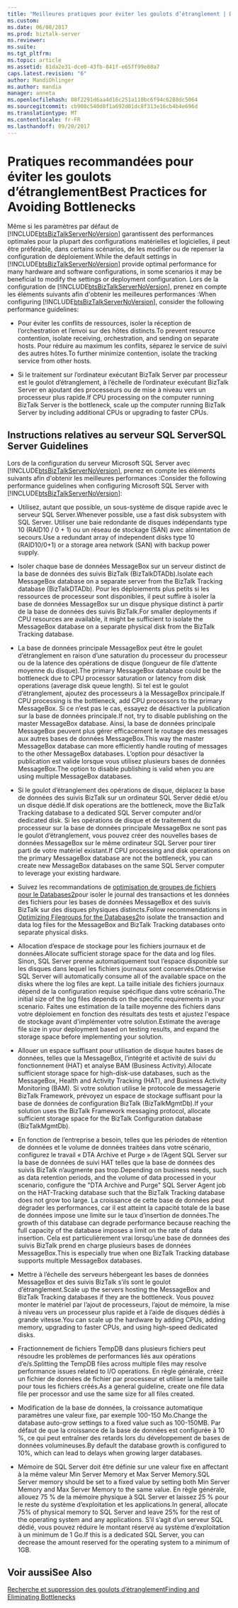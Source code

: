 ```yaml
---
title: "Meilleures pratiques pour éviter les goulots d’étranglement | Documents Microsoft"
ms.custom: 
ms.date: 06/08/2017
ms.prod: biztalk-server
ms.reviewer: 
ms.suite: 
ms.tgt_pltfrm: 
ms.topic: article
ms.assetid: 81da2e31-dce0-43fb-841f-e65ff99e80a7
caps.latest.revision: "6"
author: MandiOhlinger
ms.author: mandia
manager: anneta
ms.openlocfilehash: 08f2291d6aa4d16c251a110bc6f94c6288dc5064
ms.sourcegitcommit: cb908c540d8f1a692d01dc8f313e16cb4b4e696d
ms.translationtype: MT
ms.contentlocale: fr-FR
ms.lasthandoff: 09/20/2017
---
```

# <a name="best-practices-for-avoiding-bottlenecks"></a><span data-ttu-id="34095-102">Pratiques recommandées pour éviter les goulots d’étranglement</span><span class="sxs-lookup"><span data-stu-id="34095-102">Best Practices for Avoiding Bottlenecks</span></span>
<span data-ttu-id="34095-103">Même si les paramètres par défaut de [!INCLUDE[btsBizTalkServerNoVersion](../includes/btsbiztalkservernoversion-md.md)] garantissent des performances optimales pour la plupart des configurations matérielles et logicielles, il peut être préférable, dans certains scénarios, de les modifier ou de repenser la configuration de déploiement.</span><span class="sxs-lookup"><span data-stu-id="34095-103">While the default settings in [!INCLUDE[btsBizTalkServerNoVersion](../includes/btsbiztalkservernoversion-md.md)] provide optimal performance for many hardware and software configurations, in some scenarios it may be beneficial to modify the settings or deployment configuration.</span></span> <span data-ttu-id="34095-104">Lors de la configuration de [!INCLUDE[btsBizTalkServerNoVersion](../includes/btsbiztalkservernoversion-md.md)], prenez en compte les éléments suivants afin d'obtenir les meilleures performances :</span><span class="sxs-lookup"><span data-stu-id="34095-104">When configuring [!INCLUDE[btsBizTalkServerNoVersion](../includes/btsbiztalkservernoversion-md.md)], consider the following performance guidelines:</span></span>  
  
-   <span data-ttu-id="34095-105">Pour éviter les conflits de ressources, isoler la réception de l’orchestration et l’envoi sur des hôtes distincts.</span><span class="sxs-lookup"><span data-stu-id="34095-105">To prevent resource contention, isolate receiving, orchestration, and sending on separate hosts.</span></span> <span data-ttu-id="34095-106">Pour réduire au maximum les conflits, séparez le service de suivi des autres hôtes.</span><span class="sxs-lookup"><span data-stu-id="34095-106">To further minimize contention, isolate the tracking service from other hosts.</span></span>  
  
-   <span data-ttu-id="34095-107">Si le traitement sur l’ordinateur exécutant BizTalk Server par processeur est le goulot d’étranglement, à l’échelle de l’ordinateur exécutant BizTalk Server en ajoutant des processeurs ou de mise à niveau vers un processeur plus rapide.</span><span class="sxs-lookup"><span data-stu-id="34095-107">If CPU processing on the computer running BizTalk Server is the bottleneck, scale up the computer running BizTalk Server by including additional CPUs or upgrading to faster CPUs.</span></span>  
  
## <a name="sql-server-guidelines"></a><span data-ttu-id="34095-108">Instructions relatives au serveur SQL Server</span><span class="sxs-lookup"><span data-stu-id="34095-108">SQL Server Guidelines</span></span>  
 <span data-ttu-id="34095-109">Lors de la configuration du serveur Microsoft SQL Server avec [!INCLUDE[btsBizTalkServerNoVersion](../includes/btsbiztalkservernoversion-md.md)], prenez en compte les éléments suivants afin d'obtenir les meilleures performances :</span><span class="sxs-lookup"><span data-stu-id="34095-109">Consider the following performance guidelines when configuring Microsoft SQL Server with [!INCLUDE[btsBizTalkServerNoVersion](../includes/btsbiztalkservernoversion-md.md)]:</span></span>  
  
-   <span data-ttu-id="34095-110">Utilisez, autant que possible, un sous-système de disque rapide avec le serveur SQL Server.</span><span class="sxs-lookup"><span data-stu-id="34095-110">Whenever possible, use a fast disk subsystem with SQL Server.</span></span> <span data-ttu-id="34095-111">Utiliser une baie redondante de disques indépendants type 10 (RAID10 / 0 + 1) ou un réseau de stockage (SAN) avec alimentation de secours.</span><span class="sxs-lookup"><span data-stu-id="34095-111">Use a redundant array of independent disks type 10 (RAID10/0+1) or a storage area network (SAN) with backup power supply.</span></span>  
  
-   <span data-ttu-id="34095-112">Isoler chaque base de données MessageBox sur un serveur distinct de la base de données des suivis BizTalk (BizTalkDTADb).</span><span class="sxs-lookup"><span data-stu-id="34095-112">Isolate each MessageBox database on a separate server from the BizTalk Tracking database (BizTalkDTADb).</span></span> <span data-ttu-id="34095-113">Pour les déploiements plus petits si les ressources de processeur sont disponibles, il peut suffire à isoler la base de données MessageBox sur un disque physique distinct à partir de la base de données des suivis BizTalk.</span><span class="sxs-lookup"><span data-stu-id="34095-113">For smaller deployments if CPU resources are available, it might be sufficient to isolate the MessageBox database on a separate physical disk from the BizTalk Tracking database.</span></span>  
  
-   <span data-ttu-id="34095-114">La base de données principale MessageBox peut être le goulet d’étranglement en raison d’une saturation du processeur du processeur ou de la latence des opérations de disque (longueur de file d’attente moyenne du disque).</span><span class="sxs-lookup"><span data-stu-id="34095-114">The primary MessageBox database could be the bottleneck due to CPU processor saturation or latency from disk operations (average disk queue length).</span></span> <span data-ttu-id="34095-115">Si tel est le goulot d’étranglement, ajoutez des processeurs à la MessageBox principale.</span><span class="sxs-lookup"><span data-stu-id="34095-115">If CPU processing is the bottleneck, add CPU processors to the primary MessageBox.</span></span> <span data-ttu-id="34095-116">Si ce n’est pas le cas, essayez de désactiver la publication sur la base de données principale.</span><span class="sxs-lookup"><span data-stu-id="34095-116">If not, try to disable publishing on the master MessageBox database.</span></span> <span data-ttu-id="34095-117">Ainsi, la base de données principale MessageBox peuvent plus gérer efficacement le routage des messages aux autres bases de données MessageBox.</span><span class="sxs-lookup"><span data-stu-id="34095-117">This way the master MessageBox database can more efficiently handle routing of messages to the other MessageBox databases.</span></span> <span data-ttu-id="34095-118">L’option pour désactiver la publication est valide lorsque vous utilisez plusieurs bases de données MessageBox.</span><span class="sxs-lookup"><span data-stu-id="34095-118">The option to disable publishing is valid when you are using multiple MessageBox databases.</span></span>  
  
-   <span data-ttu-id="34095-119">Si le goulot d’étranglement des opérations de disque, déplacez la base de données des suivis BizTalk sur un ordinateur SQL Server dédié et/ou un disque dédié.</span><span class="sxs-lookup"><span data-stu-id="34095-119">If disk operations are the bottleneck, move the BizTalk Tracking database to a dedicated SQL Server computer and/or dedicated disk.</span></span> <span data-ttu-id="34095-120">Si les opérations de disque et de traitement du processeur sur la base de données principale MessageBox ne sont pas le goulot d’étranglement, vous pouvez créer des nouvelles bases de données MessageBox sur le même ordinateur SQL Server pour tirer parti de votre matériel existant.</span><span class="sxs-lookup"><span data-stu-id="34095-120">If CPU processing and disk operations on the primary MessageBox database are not the bottleneck, you can create new MessageBox databases on the same SQL Server computer to leverage your existing hardware.</span></span>  
  
-   <span data-ttu-id="34095-121">Suivez les recommandations de [optimisation de groupes de fichiers pour le Databases2](../technical-guides/optimizing-filegroups-for-the-databases2.md)pour isoler le journal des transactions et les données des fichiers pour les bases de données MessageBox et des suivis BizTalk sur des disques physiques distincts.</span><span class="sxs-lookup"><span data-stu-id="34095-121">Follow recommendations in [Optimizing Filegroups for the Databases2](../technical-guides/optimizing-filegroups-for-the-databases2.md)to isolate the transaction and data log files for the MessageBox and BizTalk Tracking databases onto separate physical disks.</span></span>  
  
-   <span data-ttu-id="34095-122">Allocation d’espace de stockage pour les fichiers journaux et de données.</span><span class="sxs-lookup"><span data-stu-id="34095-122">Allocate sufficient storage space for the data and log files.</span></span> <span data-ttu-id="34095-123">Sinon, SQL Server prenne automatiquement tout l’espace disponible sur les disques dans lequel les fichiers journaux sont conservés.</span><span class="sxs-lookup"><span data-stu-id="34095-123">Otherwise SQL Server will automatically consume all of the available space on the disks where the log files are kept.</span></span> <span data-ttu-id="34095-124">La taille initiale des fichiers journaux dépend de la configuration requise spécifique dans votre scénario.</span><span class="sxs-lookup"><span data-stu-id="34095-124">The initial size of the log files depends on the specific requirements in your scenario.</span></span> <span data-ttu-id="34095-125">Faites une estimation de la taille moyenne des fichiers dans votre déploiement en fonction des résultats des tests et ajustez l'espace de stockage avant d'implémenter votre solution.</span><span class="sxs-lookup"><span data-stu-id="34095-125">Estimate the average file size in your deployment based on testing results, and expand the storage space before implementing your solution.</span></span>  
  
-   <span data-ttu-id="34095-126">Allouer un espace suffisant pour utilisation de disque hautes bases de données, telles que la MessageBox, l’intégrité et activité de suivi du fonctionnement (HAT) et analyse BAM (Business Activity).</span><span class="sxs-lookup"><span data-stu-id="34095-126">Allocate sufficient storage space for high-disk-use databases, such as the MessageBox, Health and Activity Tracking (HAT), and Business Activity Monitoring (BAM).</span></span> <span data-ttu-id="34095-127">Si votre solution utilise le protocole de messagerie BizTalk Framework, prévoyez un espace de stockage suffisant pour la base de données de configuration BizTalk (BizTalkMgmtDb).</span><span class="sxs-lookup"><span data-stu-id="34095-127">If your solution uses the BizTalk Framework messaging protocol, allocate sufficient storage space for the BizTalk Configuration database (BizTalkMgmtDb).</span></span>  
  
-   <span data-ttu-id="34095-128">En fonction de l’entreprise a besoin, telles que les périodes de rétention de données et le volume de données traitées dans votre scénario, configurez le travail « DTA Archive et Purge » de l’Agent SQL Server sur la base de données de suivi HAT telles que la base de données des suivis BizTalk n’augmente pas trop.</span><span class="sxs-lookup"><span data-stu-id="34095-128">Depending on business needs, such as data retention periods, and the volume of data processed in your scenario, configure the "DTA Archive and Purge" SQL Server Agent job on the HAT-Tracking database such that the BizTalk Tracking database does not grow too large.</span></span> <span data-ttu-id="34095-129">La croissance de cette base de données peut dégrader les performances, car il est atteint la capacité totale de la base de données impose une limite sur le taux d’insertion de données.</span><span class="sxs-lookup"><span data-stu-id="34095-129">The growth of this database can degrade performance because reaching the full capacity of the database imposes a limit on the rate of data insertion.</span></span> <span data-ttu-id="34095-130">Cela est particulièrement vrai lorsqu’une base de données des suivis BizTalk prend en charge plusieurs bases de données MessageBox.</span><span class="sxs-lookup"><span data-stu-id="34095-130">This is especially true when one BizTalk Tracking database supports multiple MessageBox databases.</span></span>  
  
-   <span data-ttu-id="34095-131">Mettre à l’échelle des serveurs hébergeant les bases de données MessageBox et des suivis BizTalk s’ils sont le goulot d’étranglement.</span><span class="sxs-lookup"><span data-stu-id="34095-131">Scale up the servers hosting the MessageBox and BizTalk Tracking databases if they are the bottleneck.</span></span> <span data-ttu-id="34095-132">Vous pouvez monter le matériel par l’ajout de processeurs, l’ajout de mémoire, la mise à niveau vers un processeur plus rapide et à l’aide de disques dédiés à grande vitesse.</span><span class="sxs-lookup"><span data-stu-id="34095-132">You can scale up the hardware by adding CPUs, adding memory, upgrading to faster CPUs, and using high-speed dedicated disks.</span></span>  
  
-   <span data-ttu-id="34095-133">Fractionnement de fichiers TempDB dans plusieurs fichiers peut résoudre les problèmes de performances liés aux opérations d’e/s.</span><span class="sxs-lookup"><span data-stu-id="34095-133">Splitting the TempDB files across multiple files may resolve performance issues related to I/O operations.</span></span> <span data-ttu-id="34095-134">En règle générale, créez un fichier de données de fichier par processeur et utiliser la même taille pour tous les fichiers créés.</span><span class="sxs-lookup"><span data-stu-id="34095-134">As a general guideline, create one file data file per processor and use the same size for all files created.</span></span>  
  
-   <span data-ttu-id="34095-135">Modification de la base de données, la croissance automatique paramètres une valeur fixe, par exemple 100-150 Mo.</span><span class="sxs-lookup"><span data-stu-id="34095-135">Change the database auto-grow settings to a fixed value such as 100-150MB.</span></span> <span data-ttu-id="34095-136">Par défaut de que la croissance de la base de données est configurée à 10 %, ce qui peut entraîner des retards lors du développement de bases de données volumineuses.</span><span class="sxs-lookup"><span data-stu-id="34095-136">By default the database growth is configured to 10%, which can lead to delays when growing larger databases.</span></span>  
  
-   <span data-ttu-id="34095-137">Mémoire de SQL Server doit être définie sur une valeur fixe en affectant à la même valeur Min Server Memory et Max Server Memory.</span><span class="sxs-lookup"><span data-stu-id="34095-137">SQL Server memory should be set to a fixed value by setting both Min Server Memory and Max Server Memory to the same value.</span></span> <span data-ttu-id="34095-138">En règle générale, allouez 75 % de la mémoire physique à SQL Server et laissez 25 % pour le reste du système d’exploitation et les applications.</span><span class="sxs-lookup"><span data-stu-id="34095-138">In general, allocate 75% of physical memory to SQL Server and leave 25% for the rest of the operating system and any applications.</span></span> <span data-ttu-id="34095-139">S’il s’agit d’un serveur SQL dédié, vous pouvez réduire le montant réservé au système d’exploitation à un minimum de 1 Go.</span><span class="sxs-lookup"><span data-stu-id="34095-139">If this is a dedicated SQL Server, you can decrease the amount reserved for the operating system to a minimum of 1GB.</span></span>  
  
## <a name="see-also"></a><span data-ttu-id="34095-140">Voir aussi</span><span class="sxs-lookup"><span data-stu-id="34095-140">See Also</span></span>  
 [<span data-ttu-id="34095-141">Recherche et suppression des goulots d’étranglement</span><span class="sxs-lookup"><span data-stu-id="34095-141">Finding and Eliminating Bottlenecks</span></span>](../technical-guides/finding-and-eliminating-bottlenecks.md)
